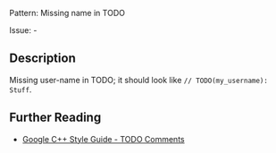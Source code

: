 Pattern: Missing name in TODO

Issue: -

## Description

Missing user-name in TODO; it should look like `// TODO(my_username): Stuff`.

## Further Reading

* [Google C++ Style Guide - TODO Comments](https://google.github.io/styleguide/cppguide.html#TODO_Comments)
